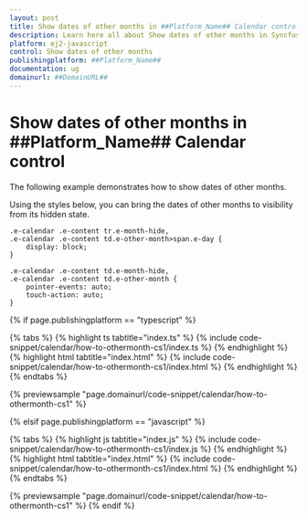 ```yaml
---
layout: post
title: Show dates of other months in ##Platform_Name## Calendar control | Syncfusion
description: Learn here all about Show dates of other months in Syncfusion ##Platform_Name## Calendar control of Syncfusion Essential JS 2 and more.
platform: ej2-javascript
control: Show dates of other months 
publishingplatform: ##Platform_Name##
documentation: ug
domainurl: ##DomainURL##
---
```


# Show dates of other months in ##Platform_Name## Calendar control

The following example demonstrates how to show dates of other months.

Using the styles below, you can bring the dates of other months to visibility from its hidden state.

```
.e-calendar .e-content tr.e-month-hide,
.e-calendar .e-content td.e-other-month>span.e-day {
    display: block;
}

.e-calendar .e-content td.e-month-hide,
.e-calendar .e-content td.e-other-month {
    pointer-events: auto;
    touch-action: auto;
}
```

{% if page.publishingplatform == "typescript" %}

 {% tabs %}
{% highlight ts tabtitle="index.ts" %}
{% include code-snippet/calendar/how-to-othermonth-cs1/index.ts %}
{% endhighlight %}
{% highlight html tabtitle="index.html" %}
{% include code-snippet/calendar/how-to-othermonth-cs1/index.html %}
{% endhighlight %}
{% endtabs %}
        
{% previewsample "page.domainurl/code-snippet/calendar/how-to-othermonth-cs1" %}

{% elsif page.publishingplatform == "javascript" %}

{% tabs %}
{% highlight js tabtitle="index.js" %}
{% include code-snippet/calendar/how-to-othermonth-cs1/index.js %}
{% endhighlight %}
{% highlight html tabtitle="index.html" %}
{% include code-snippet/calendar/how-to-othermonth-cs1/index.html %}
{% endhighlight %}
{% endtabs %}

{% previewsample "page.domainurl/code-snippet/calendar/how-to-othermonth-cs1" %}
{% endif %}
